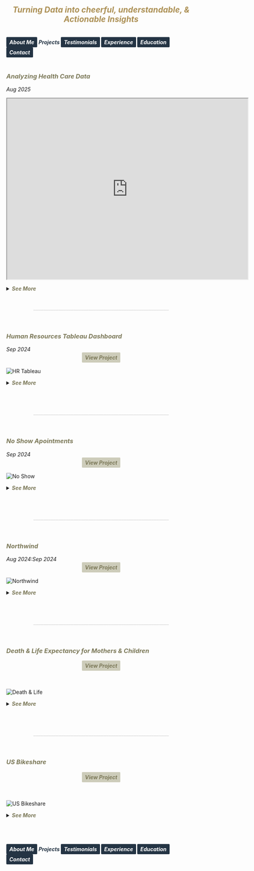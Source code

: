 ## ***<center><span style="color:#ac9055">Turning Data into cheerful, understandable, & Actionable Insights</span></center>***
<br>
<strong>
  <em>
    <a href="https://hend-a-ghafour.github.io" style="display:inline-block; padding:5px 8px; color:white; background-color:#243444; text-align:center; text-decoration:none; border-radius:2px;"> 
      About Me 
    </a>
    <span style="color:#243444"> 
      Projects 
    </span>
    <a href="https://hend-a-ghafour.github.io/Testimonials" style="display:inline-block; padding:5px 8px; color:white; background-color:#243444; text-align:center; text-decoration:none; border-radius:2px;"> 
      Testimonials 
    </a>
    <a href="https://hend-a-ghafour.github.io/Experience" style="display:inline-block; padding:5px 8px; color:white; background-color:#243444; text-align:center; text-decoration:none; border-radius:2px;"> 
      Experience 
    </a>
    <a href="https://hend-a-ghafour.github.io/Certifications" style="display:inline-block; padding:5px 8px; color:white; background-color:#243444; text-align:center; text-decoration:none; border-radius:2px;"> 
      Education 
    </a>
    <a href="https://hend-a-ghafour.github.io/Contact" style="display:inline-block; padding:5px 8px; color:white; background-color:#243444; text-align:center; text-decoration:none; border-radius:2px;"> 
      Contact 
    </a>
  </em>
</strong>
<br><br>


<h3>
  <em>
    <strong>
      <span style="color:#7c7959"> 
        Analyzing Health Care Data
      </span>
    </strong>
  </em>
</h3> 
<em>
  Aug 2025 
</em>

<p>
    <iframe src="https://drive.google.com/file/d/1Xk2858K6Ta4qmGKCWZkSrMbuThG-knQy/preview" width="640" height="480" allow="autoplay">
      HealthStat
    </iframe>
  </p>
<details>
  <summary>
    <em>
      <strong>
        <span style="color:#7c7959">
          See More
        </span>
      </strong>
    </em>
  </summary>
  <br> 
  <center>
    <strong>
      <em>
        <span style="color:#243444"> 
          Overview 
        </span>
      </em>
    </strong>
  </center>
  <p style='text-align: center;'>
    This project explores a real-world dataset to uncover hospital efficiency insights for HealthStat, a fictional consulting company. The analysis focused on the attributes impacting patient Length of Stay (LOS) and treatment cost, with the goal of identifying factors contributing to hospital performance differences. <br> <br>
The study concentrated exclusively on Elective Hip Replacement Surgical Inpatient stays in New York State (NYS).

  </p>
  <center>
    <strong>
      <em>
        <span style="color:#243444"> 
          Tools & Techniques 
        </span>
      </em>
    </strong>
  </center>
  <p style='text-align: center;'>
    <em><strong><span style="color:#ac9055"> Power BI </span></strong></em> for calculations, data visualization and interactive dashboards.
  </p> 
  <center>
    <strong>
      <em>
        <span style="color:#243444"> 
          Roles & Responsibilities 
        </span>
      </em>
    </strong>
  </center>
  <p style='text-align: justify;'>
    <ul>
      <li><strong><em><span style="color:#ac9055">Visualization:</span></em></strong><br>
         Selected and developed the most appropriate charts for effective data presentation, ensuring the dataset’s key insights were clearly reflected.</li>
      <img src="https://hend-a-ghafour.github.io/Media/HealthStat_Overview.jpg" alt="HealthStat_Overview" width="500" height="300" style="border-radius: 10px;"> <br>
      <li><strong><em><span style="color:#ac9055">Analysis:</span></em></strong><br>
        Conducted in-depth reviews to identify key influencers affecting hospital efficiency.
        <img src="https://hend-a-ghafour.github.io/Media/HealthStat_LoS.jpg" alt="HealthStat_LoS" width="500" height="300" style="border-radius: 10px;"> <br>
        <img src="https://hend-a-ghafour.github.io/Media/HealthStat_Costs.jpg" alt="HealthStat_Costs" width="500" height="300" style="border-radius: 10px;"> <br>
    </li>
  </ul>
  </p>
  <center>
    <strong>
      <em>
        <span style="color:#243444"> 
          Challenges Faced 
        </span>
      </em>
    </strong>
  </center>
  <p style='text-align: justify;'>
    <ul>
      <li><strong><em><span style="color:#ac9055">Identifying key efficiency drivers: </span></em></strong><br>
      A root cause analysis was conducted to uncover the main factors influencing both LOS and cost, ensuring robust and accurate insights.</li>
    </ul>
  </p>
  <center>
    <strong>
      <em>
        <span style="color:#243444"> 
          Achievements 
        </span>
      </em>
    </strong>
  </center>
  <p style='text-align: justify;'>
    <ul>
      <li><strong><em><span style="color:#ac9055">Overview:</span></em></strong><br>
        <ol>
      	  <li>Analyzed 151 hospitals in NYS that collectively performed over 26K hip replacement surgeries conducted by 627 surgeons.
      	  <li>Found that patients aged over 50 constituted the majority, with illness severity ranging from minor to moderate.
          <li>Female patients represented 53.67% of total surgeries.
          <li>NYC recorded the largest number of hospitals (44), with the highest average cost of $25.5K. Surprisingly, Long Island had the second highest average cost ($25.4K) despite ranking third in hospital count.
          </ol>
      </li>
      <li><strong><em><span style="color:#ac9055">Hospital Profile Dashboard:</span></em></strong><br>
        <em>Designed a Hospital Profile Dashboard, summarizing key hospital-level metrics:</em><br>
       <ol>
      	  <li> Total Discharges &	number of Surgeons.</li>
      	  <li> Average LoS and Average Cost Per Discharge.</li>
          <li> Discharges by Illness Severity & Mortality Risk.</li>
          <li> Total Discharges by Patient Disposition & Dignosis.</li>
            </ol>
      </li>
     </ul>
     
  <img src="https://hend-a-ghafour.github.io/Media/HealthStat_Hospital Profile.jpg" alt="HealthStat_Hospital Profile" width="500" height="300" style="border-radius: 10px;"> <br> 
</p>
  <center>
    <strong>
      <em>
        <span style="color:#243444"> 
          Insights 
        </span>
      </em>
    </strong>
  </center>
  <p style='text-align: justify;'>
    <ul>
      <li><strong><em><span style="color:#ac9055">Length of Stay (LoS):</span></em></strong><br> 
     <em>Key factors influencing LOS:</em>
        <ol>
          <li>  Extreme Illness Severity.</li>
          <li>	Major or Extreme Mortality Risk.</li>
          <li>	Fracture of Neck of Femur (Hip) Diagnosis.</li>
          <li>	NYC hospitals recorded the highest average LOS, potentially linked to the region’s high hospital density.</li>
        </ol>
      </li>
      <li><strong><em><span style="color:#ac9055">Costs:</span></em></strong><br> 
      <em>Key factors influencing Cost:</em>
        <ol>
          <li>  Residency in NYC.</li>
          <li>	Patient Disposition to Inpatient Rehabilitation Facilities.</li>
          <li>	Extreme Mortality Risk.</li>
          <li>	Extreme Severity Level.</li>
        </ol>
      </li>
     </ul>
  </p>
  <center>
    <strong>
      <em>
        <span style="color:#243444"> 
          Recommendations 
        </span>
      </em>
    </strong>
  </center>
  <p style='text-align: justify;'> 
    <ul>
      <li><strong><em><span style="color:#ac9055">Target Efficiency Improvements:</span></em></strong><br> 
      Hospitals, particularly in NYC, should explore process optimization strategies for patients with extreme illness severity or mortality risk.</li>
      <li><strong><em><span style="color:#ac9055">Regional Benchmarking:</span></em></strong><br> 
      Establish regional benchmarks for cost and LOS, with Long Island requiring closer evaluation due to disproportionately high costs.</li>
      <li><strong><em><span style="color:#ac9055">Care Pathway Redesign:</span></em></strong><br>
      Investigate post-surgery rehabilitation pathways, as inpatient rehabilitation disposition was a significant cost driver.</li>
      <li><strong><em><span style="color:#ac9055">Data-Driven Monitoring: </span></em></strong><br> 
      Adopt dashboards for ongoing tracking of hospital efficiency metrics, enabling proactive decision-making.</li>
    </ul>
  </p>
  <br>
  <center>
    <strong>
      <em>
        <span style="color:#243444"> 
          Future Applications 
        </span>
      </em>
    </strong>
  </center>
  <p style='text-align: justify;'> 
    <ul>
      <li><strong><em><span style="color:#ac9055">Scalability Across Specialties:</span></em></strong><br> 
      Expand analysis to other elective procedures (e.g., knee replacement, cardiac surgery) for broader healthcare efficiency insights.</li>
      <li><strong><em><span style="color:#ac9055">Integration with Financial Planning:</span></em></strong><br> 
      Use efficiency insights to guide hospital budgeting, workforce planning, and negotiations with insurance providers.</li>
      <li><strong><em><span style="color:#ac9055">Public Health Policy:</span></em></strong><br>
      Support state-level healthcare policy decisions by highlighting regions with disproportionately high costs or LOS for targeted interventions.       </li>
     </ul>
  </p>
  <br>
</details>
<br><br>
<center>
  <strong>
    <span style="color:#DCDCDC">
      ______________________________________________________
    </span>
  </strong>
</center>
<br><br>


<h3>
  <em>
    <strong>
      <span style="color:#7c7959"> 
        Human Resources Tableau Dashboard
      </span>
    </strong>
  </em>
</h3> 
<em>
  Sep 2024 
</em>
<center>
  <strong>
    <em>
      <a href="https://public.tableau.com/app/profile/hend.el.manhawy/viz/HRTableauProject-HendAbdEl-Ghafour/HROverview" style="display:inline-block; padding:5px 8px; color:#7c7959; background-color:#cdccba; text-align:center; text-decoration:none; border-radius:2px;"> 
        View Project 
      </a>
    </em>
  </strong>
</center> 

![HR Tableau](https://hend-a-ghafour.github.io/Media/HR.jpg)

<details>
  <summary>
    <em>
      <strong>
        <span style="color:#7c7959">
          See More
        </span>
      </strong>
    </em>
  </summary>
  <br> 
  <center>
    <strong>
      <em>
        <span style="color:#243444"> 
          Overview 
        </span>
      </em>
    </strong>
  </center>
  <p style='text-align: center;'>
    Created a comprehensive Tableau dashboard to analyze employee data, gaining insights into workforce aspects, including demographics, hiring and termination trends, and salary distributions. This analysis aimed to understand employee characteristics, department-specific trends, and performance evaluations to drive data-informed decisions.
  </p>
  <center>
    <strong>
      <em>
        <span style="color:#243444"> 
          Tools & Techniques 
        </span>
      </em>
    </strong>
  </center>
  <p style='text-align: center;'>
    <em><strong><span style="color:#ac9055"> Tableau </span></strong></em> for calculations, data visualization and interactive dashboards.
  </p> 
  <center>
    <strong>
      <em>
        <span style="color:#243444"> 
          Roles & Responsibilities 
        </span>
      </em>
    </strong>
  </center>
  <p style='text-align: justify;'>
    <ul>
      <li><strong><em><span style="color:#ac9055">Data Cleaning:</span></em></strong><br>
        Verified data types, identified null values, and inspected unique entries, such as detecting nulls in the 'termdate' column indicating non-terminated employees.</li>
      <li><strong><em><span style="color:#ac9055">Visualization:</span></em></strong><br>
      Selected the most appropriate charts for effective data presentation and created a comprehensive employee information table.</li>
      <img src="https://hend-a-ghafour.github.io/Media/HR-Emp-Details.jpg" alt="HR Employee Details" width="500" height="300" style="border-radius: 10px;"> <br>
      <li><strong><em><span style="color:#ac9055">Analysis:</span></em></strong><br>
   Conducted statistical analysis to identify trends in hiring, terminations, and salary distributions.</li>
    </ul>
  </p>
  <center>
    <strong>
      <em>
        <span style="color:#243444"> 
          Challenges Faced 
        </span>
      </em>
    </strong>
  </center>
  <p style='text-align: justify;'>
    <ul>
      <li><strong><em><span style="color:#ac9055">Data Gaps:</span></em></strong><br>
      Identified missing values in critical fields, requiring strategies for accurate interpretation.</li>
      <li><strong><em><span style="color:#ac9055">Complex Relationships:</span></em></strong><br>
      Analyzed complex relationships between hiring, terminations, and department-level trends.</li>
      <li><strong><em><span style="color:#ac9055">Data Standardization:</span></em></strong><br>
      Needed to verify data consistency across branches and departments for accurate insights.</li>
    </ul>
  </p>
  <center>
    <strong>
      <em>
        <span style="color:#243444"> 
          Achievements 
        </span>
      </em>
    </strong>
  </center>
  <p style='text-align: justify;'>
    <ul>
      <li><strong><em><span style="color:#ac9055">Employee Analysis:</span></em></strong><br>
      Total employee count reached 8,950 (7,984 active, 966 terminated).</li>
      <li><strong><em><span style="color:#ac9055">Hiring Trends:</span></em></strong><br>
      Noted peak hiring in 2017 with 1,560 new employees, while 2021 experienced the lowest hiring rate with 382 hires.</li>
      <li><strong><em><span style="color:#ac9055">Termination Analysis:</span></em></strong><br>
      Found that 2023 had the highest terminations, with 174 employees (18% of total terminations), predominantly in the Operations department.</li>
     <li><strong><em><span style="color:#ac9055">Departmental Insights:</span></em></strong><br>
      Operations had the highest activity, with 30% of both active and terminated employees, suggesting high turnover.</li>
      <li><strong><em><span style="color:#ac9055">Geographical Distribution:</span></em></strong><br>
      70% of employees were based at HQ in New York, which also had a higher termination rate.</li>
      <li><strong><em><span style="color:#ac9055">Gender Analysis:</span></em></strong><br>
      Gender distribution was slightly male-dominated (54%), with a balanced termination rate (11% each for males and females).</li>
      <li><strong><em><span style="color:#ac9055">Educational Trends:</span></em></strong><br>
      Identified that bachelor’s degree holders formed the largest employee group (61%) with noticeable termination disparities among educational levels.</li>
    </ul>
  </p>
  <center>
    <strong>
      <em>
        <span style="color:#243444"> 
          Insights 
        </span>
      </em>
    </strong>
  </center>
  <p style='text-align: justify;'>
    <ul>
      <li><strong><em><span style="color:#ac9055">Hiring & Termination Trends:</span></em></strong><br> 
     The Operations department’s turnover was high, and New York HQ showed the highest activity, with a considerable termination rate.</li>
      <li><strong><em><span style="color:#ac9055">Gender & Education Dynamics:</span></em></strong><br> 
      Gender imbalances were observed in specific educational categories, with a higher termination rate among female high school graduates and male PhD holders.</li>
      <li><strong><em><span style="color:#ac9055">Performance Ratings:</span></em></strong><br> 
      Educational level affected performance ratings, with high school graduates more often rated "Needs Improvement," while PhD holders frequently achieved "Excellent" ratings.</li>
      <li><strong><em><span style="color:#ac9055">Salary Disparities:</span></em></strong><br> 
      Significant disparities were observed, with males earning more at the bachelor’s level, while females earned more at the PhD level.</li>
    </ul>
  </p>
  <center>
    <strong>
      <em>
        <span style="color:#243444"> 
          Future Application 
        </span>
      </em>
    </strong>
  </center>
  <p style='text-align: justify;'> 
    <ul>
      <li><strong><em><span style="color:#ac9055">Workforce Planning:</span></em></strong><br> 
      Explore hiring and termination trends to optimize staffing and reduce turnover in high-activity departments like Operations.</li>
      <li><strong><em><span style="color:#ac9055">Turnover Analysis:</span></em></strong><br> 
      Conduct a deeper analysis of the reasons behind turnover patterns, especially in specific positions and departments.</li>
      <li><strong><em><span style="color:#ac9055">Gender & Education Balance:</span></em></strong><br>
      Investigate gender disparities in salary and termination rates to promote equity.</li>
      <li><strong><em><span style="color:#ac9055">Performance-Based Retention:</span></em></strong><br> 
      Reevaluate performance rating criteria and termination practices to ensure fair and consistent employee assessments.</li>
      <li><strong><em><span style="color:#ac9055">Compensation Strategy:</span></em></strong><br> 
      Research if salary differences are consistent over time and explore whether performance and experience are accurately reflected in the company’s pay structure.</li>
    </ul>
  </p>
  <br>
  <p>
    <iframe src="https://drive.google.com/file/d/1iekujxqpucrgXOIYE7RqnP98Nse5UL94/preview" width="640" height="480" allow="autoplay">
      Human Resources Dashboard Overview
    </iframe>
  </p>
</details>

<br><br>
<center>
  <strong>
    <span style="color:#DCDCDC">
      ______________________________________________________
    </span>
  </strong>
</center>
<br><br>
<h3>
  <em>
    <strong>
      <span style="color:#7c7959"> 
        No Show Apointments 
      </span>
    </strong>
  </em>
</h3> 
<em>
  Sep 2024 
</em>
<center>
  <strong>
    <em>
      <a href="https://github.com/hend-a-ghafour/No-Show-Appointments/blob/main/no_show_appointments.ipynb" style="display:inline-block; padding:5px 8px; color:#7c7959; background-color:#cdccba; text-align:center; text-decoration:none; border-radius:2px;"> 
        View Project 
      </a>
    </em>
  </strong>
</center> 

![No Show](https://hend-a-ghafour.github.io/Media/No-Show-Appointment.jpg)

<details>
  <summary>
    <em>
      <strong>
        <span style="color:#7c7959">
          See More
        </span>
      </strong>
    </em>
  </summary>
  <br> 
  <center>
    <strong>
      <em>
        <span style="color:#243444"> 
          Overview 
        </span>
      </em>
    </strong>
  </center>
  <p style='text-align: center;'>
    This project analyzes a dataset of 100,000 medical appointments in Brazil, focusing on the factors that impact patient attendance, such as demographics, health conditions, appointment scheduling gaps, and reminders. Key questions address the effects of gender, age, neighborhood, health conditions, and communication on attendance rates.
  </p>
  <center>
    <strong>
      <em>
        <span style="color:#243444"> 
          Tools & Techniques 
        </span>
      </em>
    </strong>
  </center>
  <p style='text-align: justify;'>
    <ul>
      <li><strong><em><span style="color:#ac9055">Tools:</span></em></strong><br>
        <center><em><span style="color:#ac9055"> Python </span></em> for Data Assessment and Cleaning using <em><span style="color:#ac9055">Pandas</span></em> & <em><span style="color:#ac9055">Numpy</span></em>, and for Data Visualization using <em><span style="color:#ac9055"> Matplotlib</span></em> & <em><span style="color:#ac9055">Seaborn</span></em>.</center></li>    
      <li><strong><em><span style="color:#ac9055">Data Cleaning:</span></em></strong><br>
      Used to standardize column labels, add calculated columns, and categorize patient age groups and appointment scheduling gaps.</li>
      <li><strong><em><span style="color:#ac9055">Data Analysis: </span></em></strong><br>
      Applied statistical methods, including descriptive statistics, to understand patterns in attendance across demographic and health-related variables.</li>
      <li><strong><em><span style="color:#ac9055">Visualization: </span></em></strong><br>
      Created charts and graphs to present findings on attendance patterns across different patient groups and appointment characteristics.</li>
    </ul>
  </p> 
  <center>
    <strong>
      <em>
        <span style="color:#243444"> 
          Roles & Responsibilities 
        </span>
      </em>
    </strong>
  </center>
  <p style='text-align: justify;'>
    <ul>
      <li><strong><em><span style="color:#ac9055">Data Preparation: </span></em></strong><br>
      Cleaned data and standardized labels to facilitate analysis.</li>
      <li><strong><em><span style="color:#ac9055">Data Exploration: </span></em></strong><br>
      Generated insights through descriptive statistics and visualizations.</li>
      <li><strong><em><span style="color:#ac9055">Analysis of Factors Influencing Attendance:</span></em></strong><br>
      Assessed relationships between patient demographics, health conditions, appointment scheduling, and attendance.</li>
      <li><strong><em><span style="color:#ac9055">Recommendation Development: </span></em></strong><br>
      Suggested approaches to improve appointment attendance, particularly through reminder systems and optimized scheduling.</li>
    </ul>
  </p>
  <center>
    <strong>
      <em>
        <span style="color:#243444"> 
          Challenges Faced 
        </span>
      </em>
    </strong>
  </center>
  <p style='text-align: justify;'>
    <ul>
      <li><strong><em><span style="color:#ac9055">Data Complexity:</span></em></strong><br>
      A large number of variables, including demographic, health, and scheduling information, required careful analysis and categorization to maintain data integrity.</li>
      <li><strong><em><span style="color:#ac9055">Categorization:</span></em></strong><br>
     Defining and assigning appropriate categories for age groups and scheduling gaps posed challenges in achieving balanced, meaningful groupings.</li>
     <li><strong><em><span style="color:#ac9055">Data Completeness: </span></em></strong><br>
     Sparse neighborhood data limited definitive conclusions regarding neighborhood influence on attendance rates. Additionally, some appointment dates were recorded prior to their scheduled dates, leading to negative appointment gaps.</li>
    </ul>
  </p>
  <center>
    <strong>
      <em>
        <span style="color:#243444"> 
          Achievements 
        </span>
      </em>
    </strong>
  </center>
  <p style='text-align: justify;'>
    <ul>
      <li><strong><em><span style="color:#ac9055">Insights into Attendance Patterns:</span></em></strong><br>
      Identified key factors, such as age, neighborhood, and reminder messages, that impact attendance rates.</li>
      <li><strong><em><span style="color:#ac9055">Practical Recommendations:</span></em></strong><br>
      Developed actionable suggestions for healthcare providers to improve attendance, including adjusting scheduling practices and implementing reminder systems.</li>
      <li><strong><em><span style="color:#ac9055">Categorization Model:</span></em></strong><br>
      Created a structured model for age and appointment gap categories to facilitate further analysis and comparisons.</li>
    </ul>
  </p>
  <center>
    <strong>
      <em>
        <span style="color:#243444"> 
          Insights 
        </span>
      </em>
    </strong>
  </center>
  <p style='text-align: justify;'> 
    <ul>
      <li><strong><em><span style="color:#ac9055">Gender: </span></em></strong><br> 
      Women make up the majority of patients, with a high attendance rate across both genders, indicating no significant difference in attendance based on gender.</li>
     <li> <strong><em><span style="color:#ac9055">Age Groups:</span></em></strong><br> 
      Middle-aged, elderly, and child groups showed the highest commitment to appointments, suggesting a link between age and regular healthcare engagement.</li>
      <li><strong><em><span style="color:#ac9055">Appointment Scheduling Gap:</span></em></strong><br> 
      Patients are more likely to attend appointments with shorter scheduling gaps. Same-day and short-gap appointments had the highest attendance rates.</li>
     <li> <strong><em><span style="color:#ac9055">Neighborhood Influence: </span></em></strong><br> 
      Certain neighborhoods showed significantly higher attendance rates, although the data suggests this may also correlate with lower appointment counts in these areas.</li>
     <li> <strong><em><span style="color:#ac9055">Scholarship Status:</span></em></strong><br> 
      Attendance rates were marginally lower for patients with a government scholarship, indicating a potential but small effect.</li>
    <li><strong><em><span style="color:#ac9055">Health Conditions: </span></em></strong><br> 
      Patients with chronic conditions such as hypertension or diabetes showed slightly higher attendance rates, which may indicate a greater commitment to health management among these groups.</li>
     <li> <strong><em><span style="color:#ac9055">Reminders: </span></em></strong><br> 
      Confirmations sent to patients increased attendance by over 10%, suggesting a strong positive impact from reminder messages.</li>
    </ul>
  </p>
  <center>
    <strong>
      <em>
        <span style="color:#243444"> 
          Future Application 
        </span>
      </em>
    </strong>
  </center>
  <p style='text-align: justify;'> 
    <ul>
      <li><strong><em><span style="color:#ac9055">Enhanced Patient Reminder Systems:</span></em></strong><br> 
      Implement automated SMS or phone reminders to improve attendance rates, especially for moderate to long-gap appointments.</li>
      <li><strong><em><span style="color:#ac9055">Optimized Scheduling Strategies: </span></em></strong><br> 
      Focus on offering same-day or short-gap appointment slots to increase attendance.</li>
      <li><strong><em><span style="color:#ac9055">Neighborhood Targeting: </span></em></strong><br> 
      Conduct further studies to understand neighborhood-based attendance patterns, potentially incorporating geographic proximity or access factors.</li>
      <li><strong><em><span style="color:#ac9055">Scholarship & Attendance Correlation: </span></em></strong><br> 
      Further statistical testing is recommended to understand the impact of government support on attendance consistency.</li>
      <li><strong><em><span style="color:#ac9055">Personalized Engagement:</span></em></strong><br> 
      Apply insights on health conditions and age-related attendance patterns to create targeted communication strategies, potentially increasing engagement with chronic disease patients and elderly individuals.</li>
    </ul>
  </p>
</details>

<br><br>
<center>
  <strong>
    <span style="color:#DCDCDC">
      ______________________________________________________
    </span>
  </strong>
</center>
<br><br>
<h3>
  <em>
    <strong>
      <span style="color:#7c7959"> 
        Northwind 
      </span>
    </strong>
  </em>
</h3> 
<em>
  Aug 2024:Sep 2024 
</em>
<center>
  <strong>
    <em>
      <a href="https://github.com/hend-a-ghafour/Northwind/blob/main/Northwind.sql" style="display:inline-block; padding:5px 8px; color:#7c7959; background-color:#cdccba; text-align:center; text-decoration:none; border-radius:2px;"> 
        View Project 
      </a>
    </em>
  </strong>
</center> 

![Northwind](https://hend-a-ghafour.github.io/Media/Northwind-Dashboard-Overview.jpg)

<details>
  <summary>
    <em>
      <strong>
        <span style="color:#7c7959">
          See More
        </span>
      </strong>
    </em>
  </summary>
  <br> 
  <center>
    <strong>
      <em>
        <span style="color:#243444"> 
          Overview 
        </span>
      </em>
    </strong>
  </center>
  <p style='text-align: center;'>
    The Northwind database is a sample database created by Microsoft, containing the sales data of "Northwind Traders," a fictitious company that imports and exports specialty foods worldwide. It includes details on customers, orders, inventory, purchasing, suppliers, shipping, employees, and single-entry accounting.
  </p>
  <center>
    <strong>
      <em>
        <span style="color:#243444"> 
          Tools & Techniques 
        </span>
      </em>
    </strong>
  </center>
  <p style='text-align: justify;'>
    <ul>
      <li><strong><em><span style="color:#ac9055">SQL: </span></em></strong><br>
        Created views and tables; adjusted database diagrams.</li>
      <li><strong><em><span style="color:#ac9055">Python (Pandas): </span></em></strong><br>
        Calculated growth rates.</li>
      <li><strong><em><span style="color:#ac9055">Excel:  </span></em></strong><br>
        Employed Power Query, Power Pivot, and pivot tables to analyze data, create relationships, and develop interactive dashboards.</li>
    </ul>
  </p> 
  <center>
    <strong>
      <em>
        <span style="color:#243444"> 
          Roles & Responsibilities 
        </span>
      </em>
    </strong>
  </center>
  <p style='text-align: justify;'>
    <ul>
      <li><strong><em><span style="color:#ac9055">Data Cleaning and Standardization: </span></em></strong><br>
      Ensured data types and missing values were handled, particularly in shipping and ordering dates.</li>
      <li><strong><em><span style="color:#ac9055">Data Analysis: </span></em></strong><br>
      Analyzed sales trends, customer demographics, shipping efficiency, and product performance.</li>
      <li><strong><em><span style="color:#ac9055">Dashboard Creation: </span></em></strong><br>
      Developed seven dashboards summarizing critical insights into sales, product performance, and customer behaviors.</li>
    </ul>
  </p>
  <center>
    <strong>
      <em>
        <span style="color:#243444"> 
          Challenges Faced 
        </span>
      </em>
    </strong>
  </center>
  <p style='text-align: justify;'>
    <ul>
      <li><strong><em><span style="color:#ac9055">Incomplete Data: </span></em></strong><br>
      Sales records spanned only from July 1996 to May 1998, requiring careful adjustments in year-over-year comparisons.</li>
      <li><strong><em><span style="color:#ac9055">Data Consistency: </span></em></strong><br>
      Managed inconsistencies in order quantities and stock levels, and standardized date data types.</li>
      <li><strong><em><span style="color:#ac9055">Complex Growth Calculations: </span></em></strong><br>
      Analyzed growth across inconsistent time periods to derive accurate trends.</li>
    </ul>
  </p>
  <center>
    <strong>
      <em>
        <span style="color:#243444"> 
          Achievements 
        </span>
      </em>
    </strong>
  </center>
  <p style='text-align: justify;'>
    <ul>
      <li><strong><em><span style="color:#ac9055">Growth Analysis Adjustments:</span></em></strong><br>
        Created an "Actual Country Growth Table," yielding more accurate comparisons by aligning half-year periods for better insights.</li>
      <li><strong><em><span style="color:#ac9055">Order and Customer Insights: </span></em></strong><br>
        Classified 89 customers into new or repeat based on order activity, facilitating customer tracking and targeted insights.</li>
      <li><strong><em><span style="color:#ac9055">Comprehensive Inventory Status:</span></em></strong><br>
        Developed a robust stock status system, classifying products into Safe Stock, Restock Needed, No Restock, and Stopped.</li>
      <li><strong><em><span style="color:#ac9055">Dashboard:</span></em></strong><br>
        Completed a comprehensive, interactive dashboard with critical sales insights and key metrics.</li>
    </ul>
  </p>
  <p style='text-align: justify;'>
    <center>
      <strong>
        <em>
          <span style="color:#243444"> 
            Insights 
          </span>
        </em>
      </strong>
    </center>
    <ul>
    <li><strong><em><span style="color:#ac9055">Sales and Orders:</span></em></strong></li>
      <ul>
        <li><em><span style="color:#3e3c2c">Orders Summary:</span></em> 830 orders processed for 89 customers, with 51,317 total quantities sold.</li>
        <li><em><span style="color:#3e3c2c">Shipping Efficiency:</span></em> Average shipping time was 8.48 days.</li>
      </ul>
      <li><strong><em><span style="color:#ac9055">Product Analysis:</span></em></strong></li>
      <ul>
        <li><em><span style="color:#3e3c2c">Product Categories:</span></em> 8 categories with 77 products.</li>
        <li><em><span style="color:#3e3c2c">Net Sales:</span></em> $1,265,793.18; Net Revenue: $89K.</li>
        <li><em><span style="color:#3e3c2c">Discounts:</span></em> Totaled $89K across all products</li>
        <li><em><span style="color:#3e3c2c">Shipping Cost:</span></em> $65K.</li>
        <li><em><span style="color:#3e3c2c">Highest Net Sales by Month:</span></em> Achieved in April 1998, totaling $124K.</li>
      </ul>
      <li><strong><em><span style="color:#ac9055">Geographical Insights:</span></em></strong></li>
      <ul>
        <li><em><span style="color:#3e3c2c">Top Countries by Sales:</span></em> in 1996: USA - $35K, in 1997: Germany - $117K, & in 1998: USA - $93K.</li>
        <li><em><span style="color:#3e3c2c">Country with Most Customers: </span></em>  USA, with 13 recorded customers.</li>
        <li><em><span style="color:#3e3c2c">Discount Performance by Country: </span></em> USA had the highest discounts and net sales across all three years.</li>
      </ul>
      <li><strong><em><span style="color:#ac9055">Customer Insights:</span></em></strong></li>
      <ul>
        <li><em><span style="color:#3e3c2c">Total Amount Paid by Customers (Including Shipping):</span></em> $1.3M.</li>
        <li><em><span style="color:#3e3c2c">New Customers in 1998:</span> </em> 1 new customer.</li>
        <li><em><span style="color:#3e3c2c">Highest Monthly Sales: </span> </em> April 1998, driven by 51 customers placing orders.</li>
      </ul>
      <li><strong><em><span style="color:#ac9055">Product Stock and Reorder Analysis:</span></em></strong></li>
      <ul>
        <li><em><span style="color:#3e3c2c">Continued & Discontinued Products:</span></em> 10.13% were discontinued, while 89.87% remained active.Of the active products: 66.52% were in "Safe Stock" status, and 23.35% required restocking.</li>
        <li><em><span style="color:#3e3c2c">Top Category by Performance:</span></em> Beverages, with net sales of $268K, net revenue of $19K, discounts of $19K, and $4K in freight, across each year.</li>
      </ul>
      <li><strong><em><span style="color:#ac9055">Shipping Companies:</span></em></strong></li>
      <ul>
        <li><em><span style="color:#3e3c2c">Top Freight Costs by Year:</span></em> 1996: Federal Shipping - $4K, 1997 & 1998: United Package Company - $12K each year.</li>
        <li><em><span style="color:#3e3c2c">Delivery Performance:</span></em> 809 orders were shipped to their destination, with 772 delivered on time.</li>
        <li><em><span style="color:#3e3c2c">Highest On-Time Deliveries:</span></em> 1996: Federal Shipping - 55 on-time deliveries, 1997 & 1998: United Package Company with 142 and 103 on-time deliveries, respectively.</li>
      </ul>
    </ul>
  </p>
  <center>
    <strong>
      <em>
        <span style="color:#243444"> 
          Future Application 
        </span>
      </em>
    </strong>
  </center>
  <p style='text-align: justify;'> 
    <ul>
      <li><strong><em><span style="color:#ac9055">Improve Inventory Management: </span></em></strong><br> 
        Use reorder level and stock status data to streamline restocking processes.</li>
      <li><strong><em><span style="color:#ac9055">Optimize Shipping Processes:  </span></em></strong><br> 
        Increase on-time deliveries by selecting shipping companies based on past performance.</li>
      <li><strong><em><span style="color:#ac9055">Enhance Customer Targeting:</span></em></strong><br> 
        Focus on high-growth markets, like the USA, and monitor purchasing trends for customer retention and acquisition strategies.</li>
    </ul>
  </p>
  <em>
    <strong>
      <span style="color:#7c7959">
        Note
      </span>
    </strong>
    <br>
    <span style="color:#7c7959">
      The values presented (in USD) are rounded to the nearest thousand or million.
    </span>
  </em>
<br><br>  
  <iframe src="https://drive.google.com/file/d/1OSp0UhkoBUW5LYYT8IVldVq6gKNxQnZx/preview" width="640" height="480" allow="autoplay">
    NorthWind Dashboard Overview
  </iframe>
</details>


<br><br>
<center>
  <strong>
    <span style="color:#DCDCDC">
      ______________________________________________________
    </span>
  </strong>
</center>
<br><br>
<h3>
  <em>
    <strong>
      <span style="color:#7c7959"> 
        Death & Life Expectancy for Mothers & Children 
      </span>
    </strong>
  </em>
</h3> 
<center>
  <strong>
    <em>
      <a href="https://github.com/hend-a-ghafour/Udacity-projects/blob/Investigate-Datasets/Death-and-Life-Expectancy-for-Mothers-andChildren.ipynb" style="display:inline-block; padding:5px 8px; color:#7c7959; background-color:#cdccba; text-align:center; text-decoration:none; border-radius:2px;"> 
        View Project 
      </a>
    </em>
  </strong>
</center> 
<br><br>

![Death & Life](https://hend-a-ghafour.github.io/Media/DeathLifeExpectancyforMothersChildren.jpg)


<details>
  <summary>
    <em>
      <strong>
        <span style="color:#7c7959">
          See More
        </span>
      </strong>
    </em>
  </summary>
  <br> 
  <center>
    <strong>
      <em>
        <span style="color:#243444"> 
          Overview </span>
      </em>
    </strong>
  </center>
  <p style='text-align: center;'>
  The dataset analyzes seven indicators impacting maternal and child health from 1995 to 2010 across six WHO regions. These indicators include Total Fertility Rate, Percentage of Births Attended by Skilled Health Staff, Child Mortality Rate, Maternal Mortality Rate, Average Life Expectancy, Total Health Spending per Person in USD, and Percentage of Total Health Expenditure in GDP.
  </p>
  <p style='text-align: justify;'>
    <center>
      <strong>
        <em>
          <span style="color:#243444"> 
            Tools & Techniques 
          </span>
        </em>
      </strong>
    </center>
    <ul>
      <li><strong><em><span style="color:#ac9055">Programming Language:</span></em></strong> Python </li>
      <li><strong><em><span style="color:#ac9055">Data Wrangling:</span></em></strong> Pandas - Numpy</li>
      <li><strong><em><span style="color:#ac9055">Visualization: </span></em></strong> Matplotlib - Seaborn </li>
    </ul>
  </p> 
  <center>
    <strong>
      <em>
        <span style="color:#243444"> 
          Roles & Responsibilities 
        </span>
      </em>
    </strong>
  </center>
  <p style='text-align: justify;'>
    <ul>
      <li> <strong><em><span style="color:#ac9055">Data Analysis: </span></em></strong><br>
        Evaluated health indicators for each region over the specified period.</li>
      <li> <strong><em><span style="color:#ac9055">Comparative Analysis:  </span></em></strong><br>
        Compared indicators across regions and years to identify trends and patterns.</li>
      <li><strong><em><span style="color:#ac9055">Additional Research:</span></em></strong><br>
        Investigated improvements, inconsistencies, and relationships between indicators.</li>
    </ul>
  </p>
  <center>
    <strong>
      <em>
        <span style="color:#243444"> 
          Challenges Faced 
        </span>
      </em>
    </strong>
  </center>
  <p style='text-align: justify;'>
    <ul>
      <li>Addressed data quality issues such as null values and unpivoting columns.</li>
      <li>Managed large datasets by segmenting countries into regions for effective analysis.</li>
    </ul>
  </p>
  <center>
    <strong>
      <em>
        <span style="color:#243444"> 
          Achievements 
        </span>
      </em>
    </strong>
  </center>
  <p style='text-align: justify;'>
    <ul>
      <li> <strong><em><span style="color:#ac9055">Trend Identification:</span></em></strong><br>
        Noted trends such as decreasing Total Fertility Rates, Child Mortality Rates, and Maternal Mortality Rates across all regions.</li>
      <li><strong><em><span style="color:#ac9055">Regional Insights:</span></em></strong><br>
        Identified which regions had the highest and lowest values for each indicator.</li>
      <li><strong><em><span style="color:#ac9055">Correlation Analysis:</span></em></strong><br>
        Found relationships between health expenditure indicators and various health outcomes.</li>
    </ul>
  </p>
  <center>
    <strong>
      <em>
        <span style="color:#243444"> 
          Insights 
        </span>
      </em>
    </strong>
  </center>
  <p style='text-align: justify;'> 
    <ul>
      <li><strong><em><span style="color:#ac9055">Total Fertility Rate:</span></em></strong><br> 
        Decreased overall, with AFR showing the highest rates and EUR the lowest.</li>
      <li><strong><em><span style="color:#ac9055">Births Attended by Skilled Health Staff: </span></em></strong><br> 
        Highest in EUR and lowest in AFR. Inconsistencies in data affected the ability to determine relationships with other indicators.</li>
      <li><strong><em><span style="color:#ac9055">Child Mortality Rate:</span></em></strong><br> 
        Decreased globally, with AFR having the highest and EUR the lowest rates.</li>
      <li><strong><em><span style="color:#ac9055">Maternal Mortality Rate:</span></em></strong><br> 
        Showed a global decrease, with AFR experiencing the highest rates and EUR the lowest.</li>
      <li><strong><em><span style="color:#ac9055">Average Life Expectancy: </span></em></strong><br> 
        Increased across regions, with EUR having the highest and AFR the lowest.</li>
      <li> <strong><em><span style="color:#ac9055">Total Health Spending per Person:  </span></em></strong><br> 
        Showed an overall increase, with EUR spending the most and SEAR the least. It is considered a reliable indicator, though its impact on skilled birth attendance showed variability.</li>
      <li> <strong><em><span style="color:#ac9055">Percentage of Total Health Expenditure in GDP:  </span></em></strong><br> 
        Generally increased, with EUR having the highest and EMR the lowest. It is considered a Significant indicator affecting health metrics, but with regional inconsistencies.</li>
    </ul>
  </p>
  <center>
    <strong>
      <em>
        <span style="color:#243444"> 
          Future Application 
        </span>
      </em>
    </strong>
  </center>
  <p style='text-align: justify;'> 
    <ul>
      <li> Compare findings with global health indicators from the same period.</li>
      <li> Investigate regional improvements and inconsistencies in health metrics.</li>
      <li> Explore reasons behind the decline in health expenditure and its impact on other indicators, especially in the SEAR region and in 2009.</li>
    </ul>
  </p>
</details>

<br><br>
<center>
  <strong>
    <span style="color:#DCDCDC">
      ______________________________________________________
    </span>
  </strong>
</center>
<br><br>
<h3>
  <em>
    <strong>
      <span style="color:#7c7959"> 
        US Bikeshare 
      </span>
    </strong>
  </em>
</h3> 
<center>
  <strong>
    <em>
      <a href="https://github.com/hend-a-ghafour/Udacity-projects/blob/Investigate-Datasets/bikeshare.py" style="display:inline-block; padding:5px 8px; color:#7c7959; background-color:#cdccba; text-align:center; text-decoration:none; border-radius:2px;"> 
        View Project 
      </a>
    </em>
  </strong>
</center> 
<br><br>

![US Bikeshare](https://hend-a-ghafour.github.io/Media/USBikeshare.jpg)

<details>
  <summary>
    <em>
      <strong>
        <span style="color:#7c7959">
          See More
        </span>
      </strong>
    </em>
  </summary>
  <br> 
  <center>
    <strong>
      <em>
        <span style="color:#243444"> 
          Overview 
        </span>
      </em>
    </strong>
  </center>
  <p style='text-align: center;'>
    This project analyzed bikeshare data from Chicago, New York City, and Washington to uncover usage patterns and user demographics.
  </p>
  <p style='text-align: justify;'>
    <center>
      <strong>
        <em>
          <span style="color:#243444">
            Tools & Techniques 
          </span>
        </em>
      </strong>
    </center>
    <ul>
      <li><strong><em><span style="color:#ac9055">Programming Language:</span></em></strong> Python </li>
      <li><strong><em><span style="color:#ac9055">Data Wrangling:</span></em></strong> Pandas - Numpy</li>
    </ul>
  </p> 
  <center>
    <strong>
      <em>
        <span style="color:#243444"> 
          Roles & Responsibilities 
        </span>
      </em>
  </strong>
  </center>
  <p style='text-align: center;'>
    I independently conducted all aspects of the project, including coding the analysis scripts, and preparing and presenting findings.
  </p>
  <center>
    <strong>
      <em>
        <span style="color:#243444"> 
          Challenges Faced 
        </span>
      </em>
    </strong>
  </center>
  <p style='text-align: justify;'>
    <ul>
      <li>Developed an interactive terminal script for real-time statistics based on user input.</li>
      <li>Managed data discrepancies across cities and datasets.</li>
    </ul>
  </p>
  <center>
    <strong>
      <em>
        <span style="color:#243444"> 
          Achievements 
        </span>
      </em>
    </strong>
  </center>
  <p style='text-align: justify;'>
    <ul>
      <li><strong><em><span style="color:#ac9055">Popular Times of Travel:</span></em></strong><br>
        Identified the most common month, day of the week, and hour of the day for bike rentals.</li>
      <li><strong><em><span style="color:#ac9055">Popular Stations and Trips: </span></em></strong><br>
        Determined the most common start and end stations, as well as the most frequent trips.</li>
      <li><strong><em><span style="color:#ac9055">Trip Duration:</span></em></strong><br>
        Calculated total and average travel times.</li>
      <li><strong><em><span style="color:#ac9055">User Info:</span></em></strong><br>
        Counted each user type (e.g., subscriber, customer), & Analyzed gender-specific data and birth years for NYC and Chicago.</li>
    </ul>
  </p>
  <center>
    <strong>
      <em>
        <span style="color:#243444"> 
          Insights 
        </span>
      </em>
    </strong>
  </center>
  <p style='text-align: justify;'> 
    <ul>
      <li>Peak rental times align with commuting hours, suggesting daily transportation use.</li>
      <li>Popular stations are near landmarks or transportation hubs, indicating high-demand areas.</li>
      <li>Average ride lengths and travel time variability provided insights into trip duration.</li>
      <li>User demographics analysis revealed the composition by user type and gender.</li>
    </ul>
  </p>
  <center>
    <strong>
      <em>
        <span style="color:#243444"> 
          Future Application 
        </span>
      </em>
    </strong>
  </center>
  <p style='text-align: justify;'> 
    <ul>
      <li> Expand analysis to additional cities or more recent data for evolving usage patterns.</li>
      <li> Enhance the terminal script's interactivity for detailed queries and customized outputs.</li>
      <li> Explore correlations between bikeshare usage and external factors such as weather or events.</li>
    </ul>
  </p>
</details>
<br><br><br><br>  

<strong>
  <em>
    <a href="https://hend-a-ghafour.github.io" style="display:inline-block; padding:5px 8px; color:white; background-color:#243444; text-align:center; text-decoration:none; border-radius:2px;"> 
      About Me 
    </a>
    <span style="color:#243444"> 
      Projects 
    </span>
    <a href="https://hend-a-ghafour.github.io/Testimonials" style="display:inline-block; padding:5px 8px; color:white; background-color:#243444; text-align:center; text-decoration:none; border-radius:2px;"> 
      Testimonials 
    </a>
    <a href="https://hend-a-ghafour.github.io/Experience" style="display:inline-block; padding:5px 8px; color:white; background-color:#243444; text-align:center; text-decoration:none; border-radius:2px;"> 
      Experience 
    </a>
    <a href="https://hend-a-ghafour.github.io/Certifications" style="display:inline-block; padding:5px 8px; color:white; background-color:#243444; text-align:center; text-decoration:none; border-radius:2px;"> 
      Education 
    </a>
    <a href="https://hend-a-ghafour.github.io/Contact" style="display:inline-block; padding:5px 8px; color:white; background-color:#243444; text-align:center; text-decoration:none; border-radius:2px;"> 
      Contact 
    </a>
  </em>
</strong>
